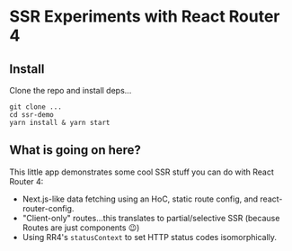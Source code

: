 # SSR Experiments with React Router 4

## Install

Clone the repo and install deps...

```
git clone ...
cd ssr-demo
yarn install & yarn start
```

## What is going on here?

This little app demonstrates some cool SSR stuff you can do with React Router 4:

- Next.js-like data fetching using an HoC, static route config, and react-router-config. 
- "Client-only" routes...this translates to partial/selective SSR (because Routes are just components :wink:)
- Using RR4's `statusContext` to set HTTP status codes isomorphically.
